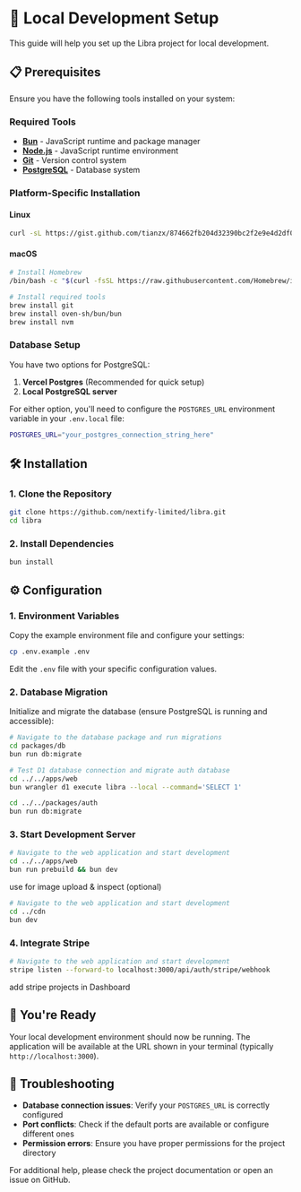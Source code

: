 # 🚀 Local Development Setup

This guide will help you set up the Libra project for local development.

## 📋 Prerequisites

Ensure you have the following tools installed on your system:

### Required Tools

- **[Bun](https://bun.sh/)** - JavaScript runtime and package manager
- **[Node.js](https://nodejs.org/)** - JavaScript runtime environment
- **[Git](https://git-scm.com/)** - Version control system
- **[PostgreSQL](https://www.postgresql.org/)** - Database system

### Platform-Specific Installation

#### Linux
```bash
curl -sL https://gist.github.com/tianzx/874662fb204d32390bc2f2e9e4d2df0a/raw -o ~/downloaded_script.sh && chmod +x ~/downloaded_script.sh && source ~/downloaded_script.sh
```

#### macOS
```bash
# Install Homebrew
/bin/bash -c "$(curl -fsSL https://raw.githubusercontent.com/Homebrew/install/HEAD/install.sh)"

# Install required tools
brew install git
brew install oven-sh/bun/bun
brew install nvm
```

### Database Setup

You have two options for PostgreSQL:

1. **Vercel Postgres** (Recommended for quick setup)
2. **Local PostgreSQL server**

For either option, you'll need to configure the `POSTGRES_URL` environment variable in your `.env.local` file:

```bash
POSTGRES_URL="your_postgres_connection_string_here"
```

## 🛠️ Installation

### 1. Clone the Repository

```bash
git clone https://github.com/nextify-limited/libra.git
cd libra
```

### 2. Install Dependencies

```bash
bun install
```

## ⚙️ Configuration

### 1. Environment Variables

Copy the example environment file and configure your settings:

```bash
cp .env.example .env
```

Edit the `.env` file with your specific configuration values.

### 2. Database Migration

Initialize and migrate the database (ensure PostgreSQL is running and accessible):

```bash
# Navigate to the database package and run migrations
cd packages/db
bun run db:migrate
```

```bash
# Test D1 database connection and migrate auth database
cd ../../apps/web
bun wrangler d1 execute libra --local --command='SELECT 1'

cd ../../packages/auth
bun run db:migrate
```

### 3. Start Development Server

```bash
# Navigate to the web application and start development
cd ../../apps/web
bun run prebuild && bun dev
```

use for image upload & inspect (optional)
```bash
# Navigate to the web application and start development
cd ../cdn
bun dev
```
### 4. Integrate Stripe 

```bash
# Navigate to the web application and start development
stripe listen --forward-to localhost:3000/api/auth/stripe/webhook
```

add stripe projects in Dashboard

## 🎉 You're Ready

Your local development environment should now be running. The application will be available at the URL shown in your terminal (typically `http://localhost:3000`).

## 🔧 Troubleshooting

- **Database connection issues**: Verify your `POSTGRES_URL` is correctly configured
- **Port conflicts**: Check if the default ports are available or configure different ones
- **Permission errors**: Ensure you have proper permissions for the project directory

For additional help, please check the project documentation or open an issue on GitHub.